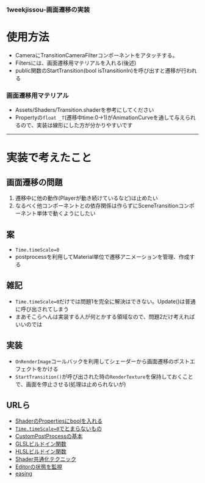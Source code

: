 ### 1weekjissou-画面遷移の実装
 
# 使用方法
- CameraにTransitionCameraFilterコンポーネントをアタッチする。
- Filtersには、画面遷移用マテリアルを入れる(後述)
- public関数のStartTransition(bool isTransitionIn)を呼び出すと遷移が行われる

### 画面遷移用マテリアル

- Assets/Shaders/Transition.shaderを参考にしてください
- Propertyの`float _T`(遷移中time:0->1)がAnimationCurveを通して与えられるので、実装は線形にした方が分かりやすいです

---

# 実装で考えたこと

## 画面遷移の問題
1. 遷移中に他の動作(Playerが動き続けているなど)は止めたい
2. なるべく他コンポーネントとの依存関係は作らずにSceneTransitionコンポーネント単体で動くようにしたい

## 案
- `Time.timeScale=0`
- postprocessを利用してMaterial単位で遷移アニメーションを管理、作成する

## 雑記

- `Time.timeScale=0`だけでは問題1を完全に解決はできない。Update()は普通に呼び出されてしまう
- まあそこらへんは実装する人が何とかする領域なので、問題2だけ考えればいいのでは

## 実装
- `OnRenderImage`コールバックを利用してシェーダーから画面遷移のポストエフェクトをかける
- `StartTransition()`が呼び出された時の`RenderTexture`を保持しておくことで、画面を停止させる(処理は止められないが)

## URLら

- [ShaderのPropertiesにboolを入れる](https://docs.unity3d.com/Manual/SL-Properties.html)
- [`Time.timeScale=0`でとまらないもの](https://tech.pjin.jp/blog/2016/12/20/unity_skill_7/)
- [CustomPostProcessの基本](https://qiita.com/Hirai0827/items/4946ee4b8b52d6f1da27)
- [GLSLビルドイン関数](https://qiita.com/edo_m18/items/71f6064f3355be7e4f45)
- [HLSLビルドイン関数](https://docs.microsoft.com/ja-jp/previous-versions/direct-x/bb509611(v=vs.85)?redirectedfrom=MSDN)
- [Shader共通化テクニック](https://light11.hatenadiary.com/entry/2019/01/20/013748)
- [Editorの状態を監視](https://kan-kikuchi.hatenablog.com/entry/playModeStateChanged)
- [easing](https://easings.net/)



